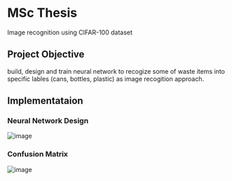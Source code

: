 # MSc Thesis
Image recognition using CIFAR-100 dataset

## Project Objective
build, design and train neural network to recogize some of waste items into specific lables (cans, bottles, plastic) as image recogition approach.

## Implementataion

### Neural Network Design
![image](https://user-images.githubusercontent.com/13302708/60401131-58877380-9b7d-11e9-9362-268db7eaaf7a.png)

### Confusion Matrix 
![image](https://user-images.githubusercontent.com/13302708/60401112-0e05f700-9b7d-11e9-91fb-8d33a3ee2744.png)
